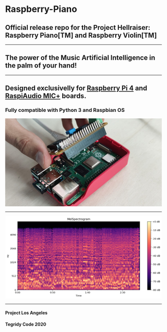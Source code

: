 # Raspberry-Piano
## Official release repo for the Project Hellraiser: Raspberry Piano[TM] and Raspberry Violin[TM]

***

## The power of the Music Artificial Intelligence in the palm of your hand!

***

## Designed exclusivelly for [Raspberry Pi 4](https://www.raspberrypi.org/) and [RaspiAudio MIC+](https://raspiaudio.com/) boards.
### Fully compatible with Python 3 and Raspbian OS

![Raspberry Piano](https://github.com/asigalov61/Raspberry-Piano/raw/main/Screenshots/Raspberry-Piano.jpg?raw=true)

***

![Raspberry Piano](https://github.com/asigalov61/Raspberry-Piano/raw/main/Screenshots/Raspberry-Piano-3.png?raw=true)

***

#### Project Los Angeles
#### Tegridy Code 2020
